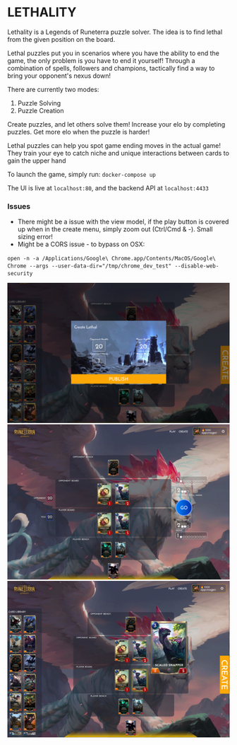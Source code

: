 # LETHALITY
Lethality is a Legends of Runeterra puzzle solver. The idea is to find lethal from the given position on the board. 

Lethal puzzles put you in scenarios where you have the ability to end the game, the only problem is you have to end it yourself! Through a combination of spells, followers and champions, tactically find a way to bring your opponent's nexus down!

There are currently two modes:
  1) Puzzle Solving
  2) Puzzle Creation 
 
Create puzzles, and let others solve them! Increase your elo by completing puzzles. Get more elo when the puzzle is harder!

Lethal puzzles can help you spot game ending moves in the actual game! They train your eye to catch niche and unique interactions between cards to gain the upper hand

To launch the game, simply run: `docker-compose up`

The UI is live at `localhost:80`, and the backend API at `localhost:4433`

### Issues
- There might be a issue with the view model, if the play button is covered up when in the create menu, simply zoom out (Ctrl/Cmd & -). Small sizing error!
- Might be a CORS issue - to bypass on OSX:

`open -n -a /Applications/Google\ Chrome.app/Contents/MacOS/Google\ Chrome --args --user-data-dir="/tmp/chrome_dev_test" --disable-web-security`


![Create Puzzles!](Screenshots/puzzlecreator.png)
![Find the Lethal](Screenshots/gameboard.png)
![Have Fun](Screenshots/gameboard2.png)
